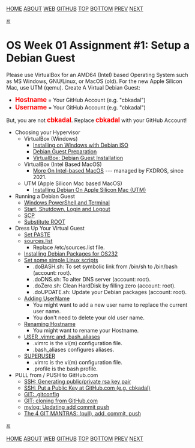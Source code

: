 ---
---
[HOME](index.md)
[ABOUT](README.md)
[WEB](https://osp4diss.vlsm.org/)
[GITHUB](https://github.com/os2xx/osp4diss/)
[TOP](#)
[BOTTOM](#endofpage)
[PREV](AOS.md#idx01)
[NEXT](W01-02.md)

[&#x213C;](#endofpage)<br id="idx00">

# OS Week 01 Assignment #1: Setup a Debian Guest

Please use VirtualBox for an AMD64 (Intel) based Operating System such as MS Windows, 
GNU/Linux, or MacOS (old). For the new Apple Silicon Mac, use UTM (qemu).
Create A Virtual Debian Guest:
* <span style="color:red; font-weight:bold; font-size:larger;">Hostname</span> = Your GitHub Account (e.g. "cbkadal")
* <span style="color:red; font-weight:bold; font-size:larger;">Username</span> = Your GitHub Account (e.g. "cbkadal")

But, you are not <span style="color:red; font-weight:bold; font-size:larger;">cbkadal</span>.
Replace <span style="color:red; font-weight:bold; font-size:larger;">cbkadal</span> with your GitHub Account!
* Choosing your Hypervisor
  * VirtualBox (Windows)
    * [Installing on Windows with Debian ISO](https://doit.vlsm.org/012.html)
    * [Debian Guest Preparation](https://doit.vlsm.org/013.html)
    * [VirtualBox: Debian Guest Installation](https://doit.vlsm.org/014.html)
  * VirtualBox (Intel Based MacOS)
    * [More On Intel-based MacOS](https://fxdros.github.io/virtualbox-on-macos/)
    --- managed by FXDROS, since 2021.
  * UTM (Apple Silicon Mac based MacOS)
    * [Installing Debian On Apple Silicon Mac (UTM)](https://doit.vlsm.org/009.html)
* Running a Debian Guest
  * [Windows PowerShell and Terminal](https://doit.vlsm.org/017.html)
  * [Start, Shutdown, Login and Logout](https://doit.vlsm.org/018.html)
  * [SCP](https://doit.vlsm.org/019.html)
  * [Substitute ROOT](https://doit.vlsm.org/020.html)
* Dress Up Your Virtual Guest
  * [Set PASTE](https://doit.vlsm.org/033.html)
  * [sources.list](https://doit.vlsm.org/021.html)
    * Replace /etc/sources.list file.
  * [Installing Debian Packages for OS232](https://doit.vlsm.org/026.html#idx03)
  * [Set some simple Linux scripts](https://doit.vlsm.org/027.html)
    * .doBASH.sh: To set symbolic link from /bin/sh to /bin/bash (account: root).
    * .doDNS.sh: To alter DNS server (account: root).
    * .doZero.sh:  Clean HardDisk by filling zero (account: root).
    * .doUPDATE.sh: Update your Debian packages (account: root).
  * [Adding UserName](https://doit.vlsm.org/022.html)
    * You might want to add a new user name to replace the current user name.
    * You don't need to delete your old user name.
  * [Renaming Hostname](https://doit.vlsm.org/023.html)
    * You might want to rename your Hostname.
  * [USER .vimrc and .bash_aliases](https://doit.vlsm.org/024.html)
    * .vimrc is the vi(m) configuration file.
    * .bash_aliases configures aliases.
  * [SUPERUSER](https://doit.vlsm.org/025.html)
    * .vimrc is the vi(m) configuration file.
    * .profile is the bash profile.
* PULL from / PUSH to GitHub.com
  * [SSH: Generating public/private rsa key pair](osp-110.html)
  * [SSH: Put a Public Key at GitHub.com (e.g. cbkadal)](osp-111.html)
  * [GIT: .gitconfig](osp-112.html)
  * [GIT: cloning from GitHub.com](osp-113.html)
  * [mylog: Updating add commit push](osp-114.html)
  * [The 4 GIT MANTRAS: (pull), add, commit, push](osp-119.html)

[&#x213C;](#)<br id="endofpage"><br>
[HOME](index.md)
[ABOUT](README.md)
[WEB](https://osp4diss.vlsm.org/)
[GITHUB](https://github.com/os2xx/osp4diss)
[TOP](#)
[BOTTOM](#endofpage)
[PREV](AOS.md#idx01)
[NEXT](W01-02.md)
<br>

